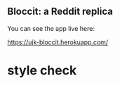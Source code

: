 ## Bloccit: a Reddit replica

You can see the app live here:

https://ujk-bloccit.herokuapp.com/

# style check